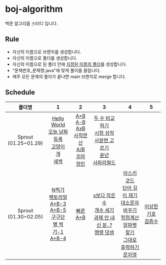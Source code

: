 # boj-algorithm
백준 알고리즘 스터디 입니다.

## Rule
- 자신의 이름으로 브랜치를 생성합니다.
- 자신의 이름으로 폴더를 생성합니다.
- 자신의 이름으로 된 폴더 안에 [지정된 이름의 폴더](#schedule)를 생성합니다.
- "문제번호_문제명.java"에 맞게 풀이를 올립니다.
- 매주 모든 문제의 풀이가 끝나면 main 브랜치로 merge 합니다.


## Schedule
|폴더명|1|2|3|4|5|
|:-:|:-:|:-:|:-:|:-:|:-:|
|Sprout<br/>(01.25~01.29)|[Hello World](https://www.acmicpc.net/problem/2557) <br/> [오늘 날짜](https://www.acmicpc.net/problem/10699) <br/> [등록](https://www.acmicpc.net/problem/7287) <br/> [고양이](https://www.acmicpc.net/problem/10171) <br/> [개](https://www.acmicpc.net/problem/10172) <br/> [새싹](https://www.acmicpc.net/problem/25083)|[A+B](https://www.acmicpc.net/problem/1000) <br/> [A-B](https://www.acmicpc.net/problem/1001) <br/> [AxB](https://www.acmicpc.net/problem/10998) <br/> [사칙연산](https://www.acmicpc.net/problem/10869) <br/> [A/B](https://www.acmicpc.net/problem/1008) <br/> [꼬마 정민](https://www.acmicpc.net/problem/11382)|[두 수 비교하기](https://www.acmicpc.net/problem/1330) <br/> [시험 성적](https://www.acmicpc.net/problem/9498) <br/> [사분면 고르기](https://www.acmicpc.net/problem/14681) <br/> [윤년](https://www.acmicpc.net/problem/2753) <br/> [사파리월드](https://www.acmicpc.net/problem/2420)|||
|Sprout<br/>(01.30~02.05)|[N찍기](https://www.acmicpc.net/problem/2741) <br/> [팩토리얼](https://www.acmicpc.net/problem/10872) <br/> [A+B-3](https://www.acmicpc.net/problem/10950) <br/> [A+B-5](https://www.acmicpc.net/problem/10952) <br/> [구구단](https://www.acmicpc.net/problem/2739) <br/> [별 찍기-1](https://www.acmicpc.net/problem/2438) <br/> [A+B-4](https://www.acmicpc.net/problem/10951)|[빠른 A+B](https://www.acmicpc.net/problem/15552)|[x보다 작은 수](https://www.acmicpc.net/problem/10871) <br/> [개수 세기](https://www.acmicpc.net/problem/10807) <br/> [과제 안 내신 분..?](https://www.acmicpc.net/problem/5597) <br/> [행렬 덧셈](https://www.acmicpc.net/problem/2738)|[아스키 코드](https://www.acmicpc.net/problem/11654) <br/> [단어 길이 재기](https://www.acmicpc.net/problem/2743) <br/> [대소문자 바꾸기](https://www.acmicpc.net/problem/2744) <br/> [학점계산](https://www.acmicpc.net/problem/2754) <br/> [알파벳 찾기](https://www.acmicpc.net/problem/10809) <br/> [그대로 출력하기](https://www.acmicpc.net/problem/11718) <br/> [문자열](https://www.acmicpc.net/problem/9086)|[이상한 기호](https://www.acmicpc.net/problem/15964) <br/> [검증수](https://www.acmicpc.net/problem/2475)|
